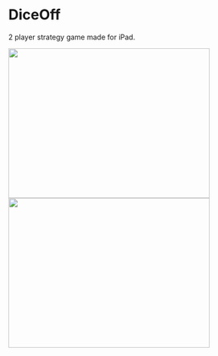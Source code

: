# DiceOff
2 player strategy game made for iPad.

<img src= "https://github.com/Robertm339/DiceOff/assets/71312299/7a4020e5-07cc-410d-b843-7d57e23c4425" width="400" height="298">

<img src= "https://github.com/Robertm339/DiceOff/assets/71312299/8031ffac-b166-41f7-aa05-c4b6f489a4de" width="400" height="298">

